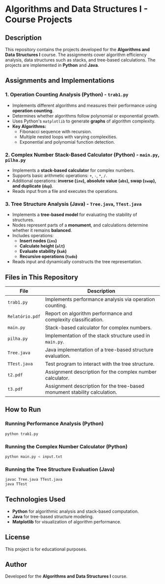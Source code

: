 # Algorithms and Data Structures I - Course Projects

## Description
This repository contains the projects developed for the **Algorithms and Data Structures I** course. The assignments cover algorithm efficiency analysis, data structures such as stacks, and tree-based calculations. The projects are implemented in **Python** and **Java**.

## Assignments and Implementations

### 1. **Operation Counting Analysis (Python) - `trab1.py`**
- Implements different algorithms and measures their performance using **operation counting**.
- Determines whether algorithms follow polynomial or exponential growth.
- Uses Python's `matplotlib` to generate **graphs** of algorithm complexity.
- **Key Algorithms:**
  - Fibonacci sequence with recursion.
  - Multiple nested loops with varying complexities.
  - Exponential and polynomial function detection.

### 2. **Complex Number Stack-Based Calculator (Python) - `main.py`, `pilha.py`**
- Implements a **stack-based calculator** for complex numbers.
- Supports basic arithmetic operations: `+`, `-`, `*`, `/`.
- Additional operations: **inverse (`inv`), absolute value (`abs`), swap (`swap`), and duplicate (`dup`)**.
- Reads input from a file and executes the operations.

### 3. **Tree Structure Analysis (Java) - `Tree.java`, `TTest.java`**
- Implements a **tree-based model** for evaluating the stability of structures.
- Nodes represent parts of a **monument**, and calculations determine whether it remains **balanced**.
- Includes operations:
  - **Insert nodes (`ins`)**
  - **Calculate height (`alt`)**
  - **Evaluate stability (`kak`)**
  - **Recursive operations (`tudo`)**
- Reads input and dynamically constructs the tree representation.

## Files in This Repository
| File | Description |
|------|-------------|
| `trab1.py` | Implements performance analysis via operation counting. |
| `Relatório.pdf` | Report on algorithm performance and complexity classification. |
| `main.py` | Stack-based calculator for complex numbers. |
| `pilha.py` | Implementation of the stack structure used in `main.py`. |
| `Tree.java` | Java implementation of a tree-based structure evaluation. |
| `TTest.java` | Test program to interact with the tree structure. |
| `t2.pdf` | Assignment description for the complex number calculator. |
| `t3.pdf` | Assignment description for the tree-based monument stability calculation. |

## How to Run
### Running Performance Analysis (Python)
```sh
python trab1.py
```
### Running the Complex Number Calculator (Python)
```sh
python main.py < input.txt
```
### Running the Tree Structure Evaluation (Java)
```sh
javac Tree.java TTest.java
java TTest
```

## Technologies Used
- **Python** for algorithmic analysis and stack-based computation.
- **Java** for tree-based structure modeling.
- **Matplotlib** for visualization of algorithm performance.

## License
This project is for educational purposes.

## Author
Developed for the **Algorithms and Data Structures I** course.


